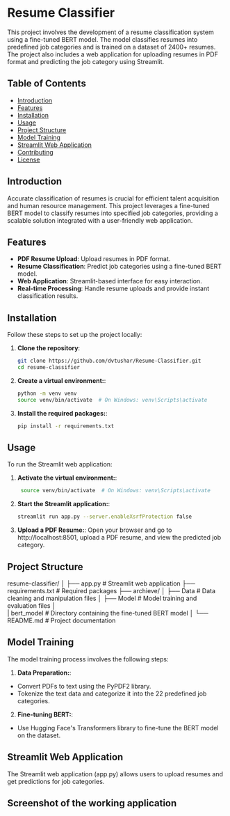 # Resume Classifier

This project involves the development of a resume classification system using a fine-tuned BERT model. The model classifies resumes into predefined job categories and is trained on a dataset of 2400+ resumes. The project also includes a web application for uploading resumes in PDF format and predicting the job category using Streamlit.

## Table of Contents
- [Introduction](#introduction)
- [Features](#features)
- [Installation](#installation)
- [Usage](#usage)
- [Project Structure](#project-structure)
- [Model Training](#model-training)
- [Streamlit Web Application](#streamlit-web-application)
- [Contributing](#contributing)
- [License](#license)

## Introduction

Accurate classification of resumes is crucial for efficient talent acquisition and human resource management. This project leverages a fine-tuned BERT model to classify resumes into specified job categories, providing a scalable solution integrated with a user-friendly web application.

## Features

- **PDF Resume Upload**: Upload resumes in PDF format.
- **Resume Classification**: Predict job categories using a fine-tuned BERT model.
- **Web Application**: Streamlit-based interface for easy interaction.
- **Real-time Processing**: Handle resume uploads and provide instant classification results.

## Installation

Follow these steps to set up the project locally:

1. **Clone the repository**:
   ```bash
   git clone https://github.com/dvtushar/Resume-Classifier.git
   cd resume-classifier
2. **Create a virtual environment:**:
    ```bash
    python -m venv venv
   source venv/bin/activate  # On Windows: venv\Scripts\activate
3. **Install the required packages:**:
     ```bash
    pip install -r requirements.txt

## Usage
To run the Streamlit web application:

1. **Activate the virtual environment:**:
   ```bash
    source venv/bin/activate  # On Windows: venv\Scripts\activate
2. **Start the Streamlit application:**:
   ```bash
   streamlit run app.py --server.enableXsrfProtection false
3. **Upload a PDF Resume:**:
   Open your browser and go to http://localhost:8501, upload a PDF resume, and view the predicted job category.

## Project Structure
resume-classifier/
│
├── app.py                # Streamlit web application
├── requirements.txt      # Required packages
├── archieve/
│   ├── Data          # Data cleaning and manipulation files
│   ├── Model         # Model training and evaluation files 
│  
| bert_model      # Directory containing the fine-tuned BERT model
│
└── README.md             # Project documentation

## Model Training
The model training process involves the following steps:
1. **Data Preparation:**:
- Convert PDFs to text using the PyPDF2 library.
- Tokenize the text data and categorize it into the 22 predefined job categories.
2. **Fine-tuning BERT:**:
- Use Hugging Face's Transformers library to fine-tune the BERT model on the dataset.

## Streamlit Web Application
The Streamlit web application (app.py) allows users to upload resumes and get predictions for job categories.

## Screenshot of the working application


